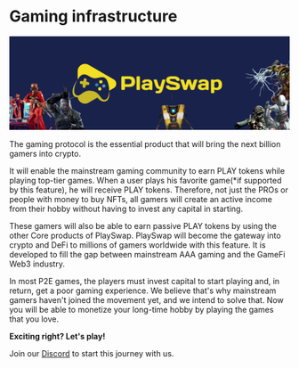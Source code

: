 # Gaming infrastructure
![](../assets/images/p2e.jpg)

The gaming protocol is the essential product that will bring the next billion gamers into crypto.

It will enable the mainstream gaming community to earn PLAY tokens while playing top-tier games. When a user plays his favorite game(*if supported by this feature), he will receive PLAY tokens. Therefore, not just the PROs or people with money to buy NFTs, all gamers will create an active income from their hobby without having to invest any capital in starting.

These gamers will also be able to earn passive PLAY tokens by using the other Core products of PlaySwap.
PlaySwap will become the gateway into crypto and DeFi to millions of gamers worldwide with this feature. It is  developed to fill the gap between mainstream AAA gaming and the GameFi Web3 industry. 

In most P2E games, the players must invest capital to start playing and, in return, get a poor gaming experience. We believe that's why mainstream gamers haven't joined the movement yet, and we intend to solve that.
Now you will be able to monetize your long-time hobby by playing the games that you love.


**Exciting right? Let's play!**

Join our [Discord](https://discord.gg/8v7Fd7PG9K) to start this journey with us.


